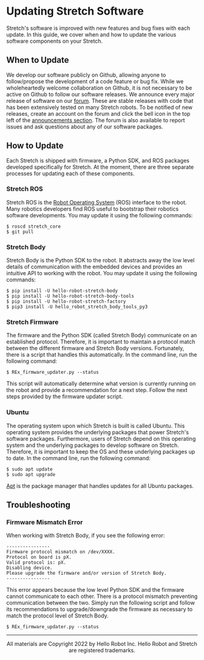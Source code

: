 # Updating Stretch Software

Stretch's software is improved with new features and bug fixes with each update. In this guide, we cover when and how to update the various software components on your Stretch.

## When to Update

We develop our software publicly on Github, allowing anyone to follow/propose the development of a code feature or bug fix. While we wholeheartedly welcome collaboration on Github, it is not necessary to be active on Github to follow our software releases. We announce every major release of software on our [forum](https://forum.hello-robot.com/c/announcements). These are stable releases with code that has been extensively tested on many Stretch robots. To be notified of new releases, create an account on the forum and click the bell icon in the top left of the [announcements section](https://forum.hello-robot.com/c/announcements/6). The forum is also available to report issues and ask questions about any of our software packages.

## How to Update

Each Stretch is shipped with firmware, a Python SDK, and ROS packages developed specifically for Stretch. At the moment, there are three separate processes for updating each of these components.

### Stretch ROS

Stretch ROS is the [Robot Operating System](https://www.ros.org/about-ros/) (ROS) interface to the robot. Many robotics developers find ROS useful to bootstrap their robotics software developments. You may update it using the following commands:

```console
$ roscd stretch_core
$ git pull
```

### Stretch Body

Stretch Body is the Python SDK to the robot. It abstracts away the low level details of communication with the embedded devices and provides an intuitive API to working with the robot. You may update it using the following commands:

```console
$ pip install -U hello-robot-stretch-body
$ pip install -U hello-robot-stretch-body-tools
$ pip install -U hello-robot-stretch-factory
$ pip3 install -U hello_robot_stretch_body_tools_py3
```

### Stretch Firmware

The firmware and the Python SDK (called Stretch Body) communicate on an established protocol. Therefore, it is important to maintain a protocol match between the different firmware and Stretch Body versions. Fortunately, there is a script that handles this automatically. In the command line, run the following command:

```console
$ REx_firmware_updater.py --status
```

This script will automatically determine what version is currently running on the robot and provide a recommendation for a next step. Follow the next steps provided by the firmware updater script.

### Ubuntu

The operating system upon which Stretch is built is called Ubuntu. This operating system provides the underlying packages that power Stretch's software packages. Furthermore, users of Stretch depend on this operating system and the underlying packages to develop software on Stretch. Therefore, it is important to keep the OS and these underlying packages up to date. In the command line, run the following command:

```console
$ sudo apt update
$ sudo apt upgrade
```

[Apt](https://en.wikipedia.org/wiki/APT_(software)) is the package manager that handles updates for all Ubuntu packages.

## Troubleshooting

### Firmware Mismatch Error

When working with Stretch Body, if you see the following error:

```
----------------
Firmware protocol mismatch on /dev/XXXX.
Protocol on board is pX.
Valid protocol is: pX.
Disabling device.
Please upgrade the firmware and/or version of Stretch Body.
----------------
```

This error appears because the low level Python SDK and the firmware cannot communicate to each other. There is a protocol mismatch preventing communication between the two. Simply run the following script and follow its recommendations to upgrade/downgrade the firmware as necessary to match the protocol level of Stretch Body.

```console
$ REx_firmware_updater.py --status
```

------
<div align="center"> All materials are Copyright 2022 by Hello Robot Inc. Hello Robot and Stretch are registered trademarks.</div>
